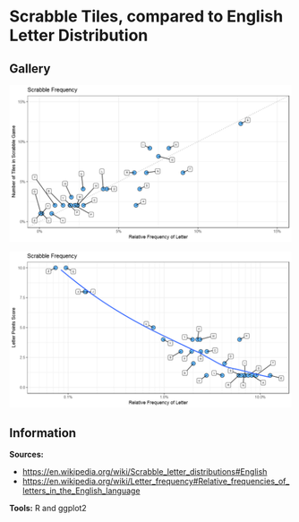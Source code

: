 # Scrabble Tiles, compared to English Letter Distribution

## Gallery

![](https://raw.githubusercontent.com/zonination/scrabble/master/scrabbefreq.png)

![](https://raw.githubusercontent.com/zonination/scrabble/master/scrabbepoints.png)

## Information

**Sources:**

* https://en.wikipedia.org/wiki/Scrabble_letter_distributions#English
* https://en.wikipedia.org/wiki/Letter_frequency#Relative_frequencies_of_letters_in_the_English_language

**Tools:** R and ggplot2  
